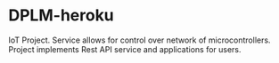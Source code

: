 # DPLM-heroku
IoT Project. Service allows for control over network of microcontrollers.
Project implements Rest API service and applications for users.